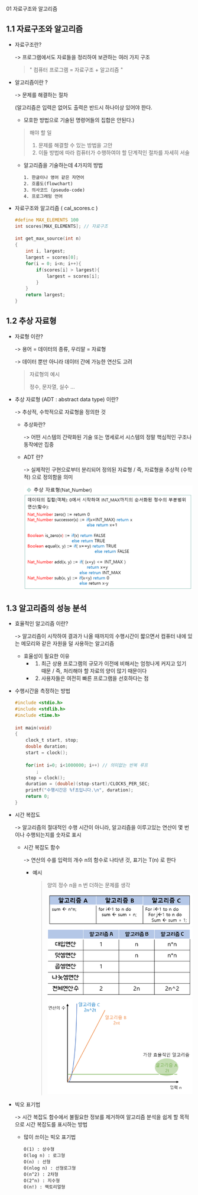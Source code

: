 01 자료구조와 알고리즘

## 1.1 자료구조와 알고리즘

- 자료구조란?

  -> 프로그램에서도 자료들을 정리하여 보관하는 여러 가지 구조

  > " 컴퓨터 프로그램 = 자료구조 + 알고리즘 "

- 알고리즘이란 ? 

  -> 문제를 해결하는 절차 

  (알고리즘은 입력은 없어도 출력은 반드시 하나이상 있어야 한다.

  - 모호한 방법으로 기술된 명령어들의 집합은 안된다.)

  > 해야 할 일
  >
  > 1. 문제를 해결할 수 있는 방법을 고안
  > 2. 이들 방법에 따라 컴퓨터가 수행하여야 할 단계적인 절차를 자세히 서술

  - 알고리즘을 기술하는데 4가지의 방법

    ```
    1. 한글이나 영어 같은 자연어
    2. 흐름도(flowchart)
    3. 의사코드 (pseudo-code)
    4. 프로그래밍 언어
    ```

    

- 자료구조와 알고리즘 ( cal_scores.c )

  ```c
  #define MAX_ELEMENTS 100
  int scores[MAX_ELEMENTS]; // 자료구조
  
  int get_max_source(int n)
  {
      int i, largest;
      largest = scores[0];
      for(i = 0; i<n; i++){
          if(scores[i] > largest){
              largest = scores[i];
          }
      }
      return largest;
  }
  ```



## 1.2 추상 자료형

- 자료형 이란?

  -> 용어 = 데이터의 종류, 우리말 = 자료형 

  -> 데이터 뿐만 아니라 데이터 간에 가능한 연산도 고려

  > 자료형의 예시
  >
  > 정수, 문자열, 실수 ...

- 추상 자료형 (ADT : abstract data type) 이란?

  ->  추상적, 수학적으로 자료형을 정의한 것

  - 추상화란?

    -> 어떤 시스템의 간략화된 기술 또는 명세로서 시스템의 정말 핵심적인 구조나 동작에만 집중

  - ADT 란?

    -> 실제적인 구현으로부터 분리되어 정의된 자료형 / 즉, 자료형을 추상적 (수학적) 으로 정의함을 의미

    

    <img src="./01pic/NAT.PNG">

    

## 1.3 알고리즘의 성능 분석

- 효율적인 알고리즘 이란?

  -> 알고리즘이 시작하여 결과가 나올 때까지의 수행시간이 짧으면서 컴퓨터 내에 있는 메모리와 같은 자원을 덜 사용하는 알고리즘

  - 효율성이 필요한 이유
    - 1.  최근 상용 프로그램의 규모가 이전에 비해서는 엄청나게 커지고 있기 때문 / 즉, 처리해야 할 자료의 양이 많기 때문이다
    - 2. 사용자들은 여전히 빠른 프로그램을 선호하다는 점

- 수행시간을 측정하는 방법

  ```c
  #include <stdio.h>
  #include <stdlib.h>
  #include <time.h>
  
  int main(void)
  {
      clock_t start, stop;
      double duration;
      start = clock();
      
      for(int i=0; i<1000000; i++) // 의미없는 반복 루프
          ;
      stop = clock();
      duration = (double)(stop-start)/CLOCKS_PER_SEC;
      printf("수행시간은 %f초입니다.\n", duration);
      return 0;
  }
  ```

  

- 시간 복잡도

  -> 알고리즘의 절대적인 수행 시간이 아니라, 알고리즘을 이루고있는 연산이 몇 번이나 수행되는지를 숫자로 표시

  - 시간 복잡도 함수

    -> 연산의 수를 입력의 개수 n의 함수로 나타낸 것, 표기는 T(n) 로 한다

    - 예시

      > 양의 정수   n을 n 번 더하는 문제를 생각
      >
      > <img src ="./01pic/algorithm.PNG">
      >
      > 
      >
      > <img src ="./01pic/algorithm2.PNG">
      >
      > 
      >
      > <img src ="./01pic/algorithm_time.PNG">

- 빅오 표기법

  -> 시간 복잡도 함수에서 불필요한 정보를 제거하여 알고리즘 분석을 쉽게 할 목적으로 시간 복잡도를 표시하는 방법

  - 많이 쓰이는 빅오 표기법

    ```
    O(1) : 상수형
    O(log n) : 로그형
    O(n) : 선형
    O(nlog n) : 선형로그형
    O(n^2) : 2차형
    O(2^n) : 지수형
    O(n!) : 팩토리얼형
    ```

    

  